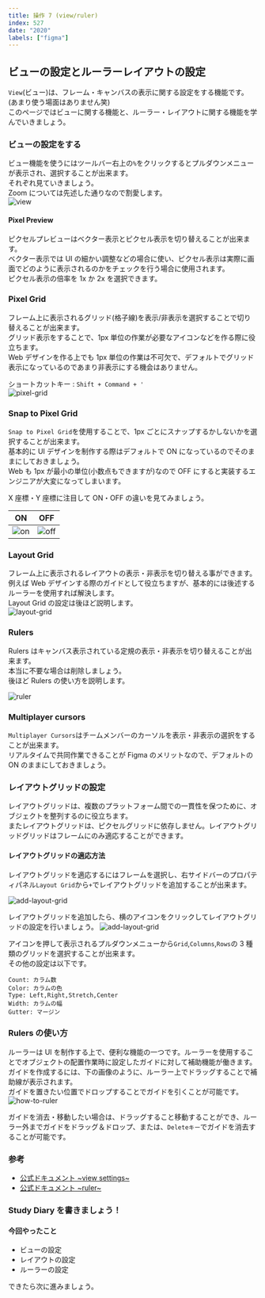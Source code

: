 ```yaml
---
title: 操作 7 (view/ruler)
index: 527
date: "2020"
labels: ["figma"]
---
```


## ビューの設定とルーラーレイアウトの設定

`View`(ビュー)は、フレーム・キャンバスの表示に関する設定をする機能です。(あまり使う場面はありません笑)  
このページではビューに関する機能と、ルーラー・レイアウトに関する機能を学んでいきましょう。

### ビューの設定をする

ビュー機能を使うにはツールバー右上の`%`をクリックするとプルダウンメニューが表示され、選択することが出来ます。  
それぞれ見ていきましょう。  
Zoom については先述した通りなので割愛します。  
![view](./img/view.png)

#### Pixel Preview

ピクセルプレビューはベクター表示とピクセル表示を切り替えることが出来ます。  
ベクター表示では UI の細かい調整などの場合に使い、ピクセル表示は実際に画面でどのように表示されるのかをチェックを行う場合に使用されます。  
ピクセル表示の倍率を 1x か 2x を選択できます。

### Pixel Grid

フレーム上に表示されるグリッド(格子線)を表示/非表示を選択することで切り替えることが出来ます。  
グリッド表示をすることで、1px 単位の作業が必要なアイコンなどを作る際に役立ちます。  
Web デザインを作る上でも 1px 単位の作業は不可欠で、デフォルトでグリッド表示になっているのであまり非表示にする機会はありません。

ショートカットキー : `Shift + Command + '`  
![pixel-grid](./img/pixel-grid2.png)

### Snap to Pixel Grid

`Snap to Pixel Grid`を使用することで、1px ごとにスナップするかしないかを選択することが出来ます。  
基本的に UI デザインを制作する際はデフォルトで ON になっているのでそのままにしておきましょう。  
Web も 1px が最小の単位(小数点もできますが)なので OFF にすると実装するエンジニアが大変になってしまいます。

X 座標・Y 座標に注目して ON・OFF の違いを見てみましょう。

| ON                  | OFF                   |
| ------------------- | --------------------- |
| ![on](./img/on.png) | ![off](./img/off.png) |

### Layout Grid

フレーム上に表示されるレイアウトの表示・非表示を切り替える事ができます。  
例えば Web デザインする際のガイドとして役立ちますが、基本的には後述するルーラーを使用すれば解決します。  
Layout Grid の設定は後ほど説明します。  
![layout-grid](./img/layout-grid2.png)

### Rulers

Rulers はキャンバス表示されている定規の表示・非表示を切り替えることが出来ます。  
本当に不要な場合は削除しましょう。  
後ほど Rulers の使い方を説明します。

![ruler](./img/ruler.png)

### Multiplayer cursors

`Multiplayer Cursors`はチームメンバーのカーソルを表示・非表示の選択をすることが出来ます。  
リアルタイムで共同作業できることが Figma のメリットなので、デフォルトの ON のままにしておきましょう。

### レイアウトグリッドの設定

レイアウトグリッドは、複数のプラットフォーム間での一貫性を保つために、オブジェクトを整列するのに役立ちます。  
またレイアウトグリッドは、ピクセルグリッドに依存しません。レイアウトグリッドグリッドはフレームにのみ適応することができます。

#### レイアウトグリッドの適応方法

レイアウトグリッドを適応するにはフレームを選択し、右サイドバーのプロパティパネル`Layout Grid`から`+`でレイアウトグリッドを追加することが出来ます。

![add-layout-grid](./img/add-layout-grid.png)

レイアウトグリッドを追加したら、横のアイコンをクリックしてレイアウトグリッドの設定を行いましょう。
![add-layout-grid](./img/edit-layout-grid.png)

アイコンを押して表示されるプルダウンメニューから`Grid`,`Columns`,`Rows`の 3 種類のグリッドを選択することが出来ます。  
その他の設定は以下です。

```
Count: カラム数
Color: カラムの色
Type: Left,Right,Stretch,Center
Width: カラムの幅
Gutter: マージン
```

### Rulers の使い方

ルーラーは UI を制作する上で、便利な機能の一つです。ルーラーを使用することでオブジェクトの配置作業時に設定したガイドに対して補助機能が働きます。  
ガイドを作成するには、下の画像のように、ルーラー上でドラッグすることで補助線が表示されます。  
ガイドを置きたい位置でドロップすることでガイドを引くことが可能です。
![how-to-ruler](./img/how-to-ruler.png)

ガイドを消去・移動したい場合は、ドラッグすること移動することができ、ルーラー外までガイドをドラッグ＆ドロップ、または、`Deleteキー`でガイドを消去することが可能です。

### 参考

- [公式ドキュメント ~view settings~](https://help.figma.com/hc/en-us/articles/360041065034-Adjust-your-view-settings-in-the-Editor)
- [公式ドキュメント ~ruler~](https://help.figma.com/hc/en-us/articles/360040449713-Add-Guides-to-the-Canvas-or-a-Frame)

### Study Diary を書きましょう！

#### 今回やったこと

- ビューの設定
- レイアウトの設定
- ルーラーの設定

できたら次に進みましょう。
